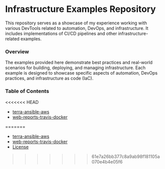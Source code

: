 # Infrastructure Examples Repository
This repository serves as a showcase of my experience working with various DevTools related to automation, DevOps, and infrastructure. It includes implementations of CI/CD pipelines and other infrastructure-related examples.

### Overview
The examples provided here demonstrate best practices and real-world scenarios for building, deploying, and managing infrastructure. Each example is designed to showcase specific aspects of automation, DevOps practices, and infrastructure as code (IaC).

### Table of Contents
<<<<<<< HEAD

- [terra-ansible-aws](https://github.com/griffin-38/infra-examples/blob/master/terra-ansible-aws/READ.MD)
- [web-reports-travis-docker](https://github.com/griffin-38/infra-examples/blob/master/web-reports-travis-docker/README.md)

=======
- [terra-ansible-aws](#terra-ansible-aws)
- [web-reports-travis-docker](#web-reports-travis-docker)
- [License](#license)
>>>>>>> 61e7a26bb377c8a9ab98f181105a070e4b4e05f6

